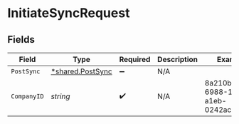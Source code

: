 # InitiateSyncRequest


## Fields

| Field                                               | Type                                                | Required                                            | Description                                         | Example                                             |
| --------------------------------------------------- | --------------------------------------------------- | --------------------------------------------------- | --------------------------------------------------- | --------------------------------------------------- |
| `PostSync`                                          | [*shared.PostSync](../../models/shared/postsync.md) | :heavy_minus_sign:                                  | N/A                                                 |                                                     |
| `CompanyID`                                         | *string*                                            | :heavy_check_mark:                                  | N/A                                                 | 8a210b68-6988-11ed-a1eb-0242ac120002                |